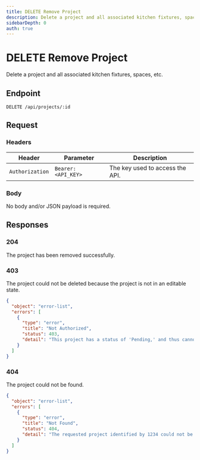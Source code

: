 ```yaml
---
title: DELETE Remove Project
description: Delete a project and all associated kitchen fixtures, spaces, etc.
sidebarDepth: 0
auth: true
---
```


# DELETE Remove Project

Delete a project and all associated kitchen fixtures, spaces, etc.

## Endpoint

``` http
DELETE /api/projects/:id
```

## Request

### Headers

| Header          | Parameter           | Description                       |
|-----------------|---------------------|-----------------------------------|
| `Authorization` | `Bearer: <API_KEY>` | The key used to access the API.   |

### Body

No body and/or JSON payload is required.

## Responses

### 204 <Badge text="success" type="success" />

The project has been removed successfully.

### 403 <Badge text="error" type="error" />

The project could not be deleted because the project is not in an editable state.

```json
{
  "object": "error-list",
  "errors": [
    {
      "type": "error",
      "title": "Not Authorized",
      "status": 403,
      "detail": "This project has a status of 'Pending,' and thus cannot be modified."
    }
  ]
}
```

### 404 <Badge text="error" type="error" />

The project could not be found.

```json
{
  "object": "error-list",
  "errors": [
    {
      "type": "error",
      "title": "Not Found",
      "status": 404,
      "detail": "The requested project identified by 1234 could not be found."
    }
  ]
}
```